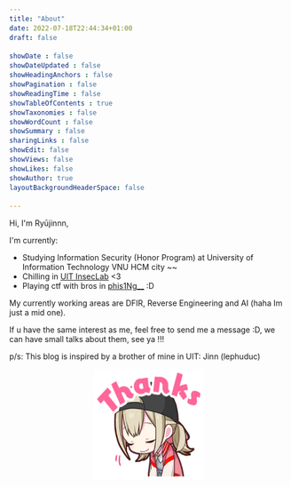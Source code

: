 ```yaml
---
title: "About"
date: 2022-07-18T22:44:34+01:00
draft: false

showDate : false
showDateUpdated : false
showHeadingAnchors : false
showPagination : false
showReadingTime : false
showTableOfContents : true
showTaxonomies : false 
showWordCount : false
showSummary : false
sharingLinks : false
showEdit: false
showViews: false
showLikes: false
showAuthor: true
layoutBackgroundHeaderSpace: false

---
```


Hi, I'm Ryūjinnn,

I'm currently:
- Studying Information Security (Honor Program) at University of Information Technology VNU HCM city ~~
- Chilling in [UIT InsecLab](https://inseclab.uit.edu.vn/) <3
- Playing ctf with bros in [phis1Ng__](https://ctftime.org/team/213093) :D

My currently working areas are DFIR, Reverse Engineering and AI (haha Im just a mid one).

If u have the same interest as me, feel free to send me a message :D, we can have small talks about them, see ya !!!

p/s: This blog is inspired by a brother of mine in UIT: Jinn (lephuduc)

<p align="center">
    <img src="thanks.webp" alt="Alt Text" width="200" height="200" style="display: block; margin: 0 auto;">
</p>
